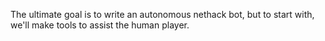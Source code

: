 The ultimate goal is to write an autonomous nethack bot, but to start with, we'll make tools to assist the human player.